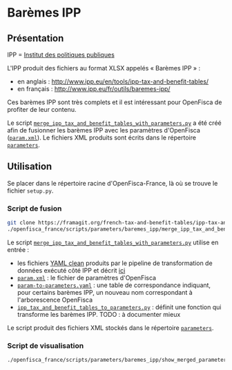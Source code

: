 # Barèmes IPP

## Présentation

IPP = [Institut des politiques publiques](http://www.ipp.eu/en/)

L'IPP produit des fichiers au format XLSX appelés « Barèmes IPP » :
- en anglais : http://www.ipp.eu/en/tools/ipp-tax-and-benefit-tables/
- en français : http://www.ipp.eu/fr/outils/baremes-ipp/

Ces barèmes IPP sont très complets et il est intéressant pour OpenFisca de profiter de leur contenu.

Le script [`merge_ipp_tax_and_benefit_tables_with_parameters.py`](./merge_ipp_tax_and_benefit_tables_with_parameters.py) a été créé afin de fusionner les barèmes IPP avec les paramètres d'OpenFisca ([`param.xml`](./param.xml)). Le fichiers XML produits sont écrits dans le répertoire [`parameters`](../../../parameters).

## Utilisation

Se placer dans le répertoire racine d'OpenFisca-France, là où se trouve le fichier `setup.py`.

### Script de fusion

```sh
git clone https://framagit.org/french-tax-and-benefit-tables/ipp-tax-and-benefit-tables-yaml-clean.git
./openfisca_france/scripts/parameters/baremes_ipp/merge_ipp_tax_and_benefit_tables_with_parameters.py -v
```

Le script [`merge_ipp_tax_and_benefit_tables_with_parameters.py`](./merge_ipp_tax_and_benefit_tables_with_parameters.py) utilise en entrée :
- les fichiers [YAML clean](https://framagit.org/french-tax-and-benefit-tables/ipp-tax-and-benefit-tables-yaml-clean) produits par le pipeline de transformation de données exécuté côté IPP et décrit [ici](https://framagit.org/french-tax-and-benefit-tables/ipp-tax-and-benefit-tables-converters#in-the-ipp-world)
- [`param.xml`](https://github.com/openfisca/openfisca-france/blob/master/openfisca_france/scripts/parameters/baremes_ipp/param.xml) : le fichier de paramètres d'OpenFisca
- [`param-to-parameters.yaml`](https://github.com/openfisca/openfisca-france/blob/master/openfisca_france/scripts/parameters/baremes_ipp/param-to-parameters.yaml) : une table de correspondance indiquant, pour certains barèmes IPP, un nouveau nom correspondant à l'arborescence OpenFisca
- [`ipp_tax_and_benefit_tables_to_parameters.py`](https://github.com/openfisca/openfisca-france/blob/master/openfisca_france/scripts/parameters/baremes_ipp/ipp_tax_and_benefit_tables_to_parameters.py) : définit une fonction qui transforme les barèmes IPP. TODO : à documenter mieux

Le script produit des fichiers XML stockés dans le répertoire [`parameters`](https://github.com/openfisca/openfisca-france/tree/master/openfisca_france/parameters).

### Script de visualisation

```sh
./openfisca_france/scripts/parameters/baremes_ipp/show_merged_parameters.py
```
